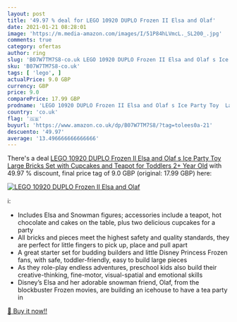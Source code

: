 ```yaml
---
layout: post
title: '49.97 % deal for LEGO 10920 DUPLO Frozen II Elsa and Olaf'
date: 2021-01-21 08:28:01
image: 'https://m.media-amazon.com/images/I/51P84hLVmcL._SL200_.jpg'
comments: true
category: ofertas
author: ring
slug: 'B07W7TM7S8-co.uk LEGO 10920 DUPLO Frozen II Elsa and Olaf s Ice Party...'
sku: 'B07W7TM7S8-co.uk'
tags: [ 'lego', ]
actualPrice: 9.0 GBP
currency: GBP
price: 9.0
comparePrice: 17.99 GBP
prodname: 'LEGO 10920 DUPLO Frozen II Elsa and Olaf s Ice Party Toy  Large Bricks Set with Cupcakes and Teapot for Toddlers 2+ Year Old'
country: 'co.uk'
flag: '🇬🇧'
buyurl: 'https://www.amazon.co.uk/dp/B07W7TM7S8/?tag=tolees0a-21'
descuento: '49.97'
average: '13.496666666666666'
---
```


There's a deal [LEGO 10920 DUPLO Frozen II Elsa and Olaf s Ice Party Toy  Large Bricks Set with Cupcakes and Teapot for Toddlers 2+ Year Old](https://www.amazon.co.uk/dp/B07W7TM7S8/?tag=tolees0a-21)  with  49.97 % discount, final price tag of  9.0 GBP (original: 17.99 GBP) here:

[![LEGO 10920 DUPLO Frozen II Elsa and Olaf](https://m.media-amazon.com/images/I/51P84hLVmcL._SL200_.jpg)](https://www.amazon.co.uk/dp/B07W7TM7S8/?tag=tolees0a-21)

ℹ️:

- Includes Elsa and Snowman figures; accessories include a teapot, hot chocolate and cakes on the table, plus two delicious cupcakes for a party
- All bricks and pieces meet the highest safety and quality standards, they are perfect for little fingers to pick up, place and pull apart
- A great starter set for budding builders and little Disney Princess Frozen fans, with safe, toddler-friendly, easy to build large pieces
- As they role-play endless adventures, preschool kids also build their creative-thinking, fine-motor, visual-spatial and emotional skills
- Disney’s Elsa and her adorable snowman friend, Olaf, from the blockbuster Frozen movies, are building an icehouse to have a tea party in

[🛒 Buy it now!!](https://www.amazon.co.uk/dp/B07W7TM7S8/?tag=tolees0a-21)
